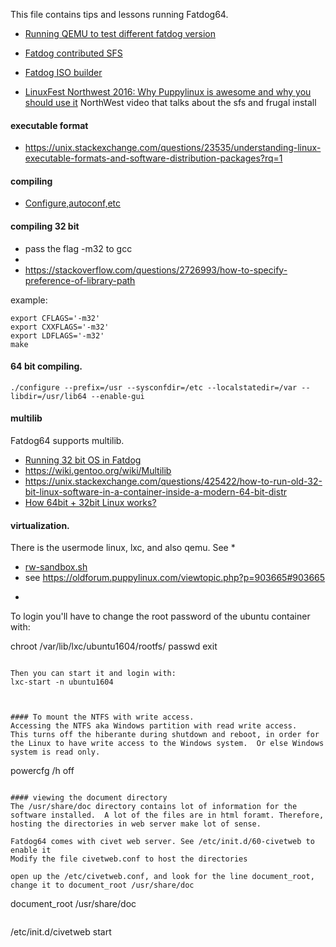 This file contains tips and lessons running Fatdog64.

* [Running QEMU to test different fatdog version](http://www.murga-linux.com/puppy/viewtopic.php?t=93598&start=30)
* [Fatdog contributed SFS](http://murga-linux.com/puppy/viewtopic.php?p=794748#794748)  
* [Fatdog ISO builder](http://murga-linux.com/puppy/viewtopic.php?t=105329)          

* [LinuxFest Northwest 2016: Why Puppylinux is awesome and why you should use it](https://www.youtube.com/watch?v=jebMZpEmQlQ)  NorthWest video that talks about the sfs and frugal install

#### executable format
* https://unix.stackexchange.com/questions/23535/understanding-linux-executable-formats-and-software-distribution-packages?rq=1

#### compiling
* [Configure,autoconf,etc](https://thoughtbot.com/blog/the-magic-behind-configure-make-make-install)


#### compiling 32 bit
* pass the flag -m32 to gcc
* 
* https://stackoverflow.com/questions/2726993/how-to-specify-preference-of-library-path

example:
```
export CFLAGS='-m32'
export CXXFLAGS='-m32'
export LDFLAGS='-m32'
make
```

#### 64 bit compiling.
```
./configure --prefix=/usr --sysconfdir=/etc --localstatedir=/var --libdir=/usr/lib64 --enable-gui
```

#### multilib 
Fatdog64 supports multilib.  
* [Running 32 bit OS in Fatdog](https://lightofdawn.org/wiki/wiki.cgi/RunSlackoInFatdog)
* https://wiki.gentoo.org/wiki/Multilib
* https://unix.stackexchange.com/questions/425422/how-to-run-old-32-bit-linux-software-in-a-container-inside-a-modern-64-bit-distr
* [How 64bit + 32bit Linux works?](https://oldforum.puppylinux.com/viewtopic.php?t=102072)

#### virtualization.
There is the usermode linux, lxc,  and also qemu. See
* 
* [rw-sandbox.sh](http://www.lightofdawn.org/blog/?viewDetailed=00022)
* see https://oldforum.puppylinux.com/viewtopic.php?p=903665#903665
* ```lxc-create -t download -n ubuntu1604 -- --dist ubuntu --release xenial --arch amd64

To login you'll have to change the root password of the ubuntu container with:

chroot /var/lib/lxc/ubuntu1604/rootfs/
passwd
exit
```

Then you can start it and login with:
lxc-start -n ubuntu1604



#### To mount the NTFS with write access.
Accessing the NTFS aka Windows partition with read write access.
This turns off the hiberante during shutdown and reboot, in order for the Linux to have write access to the Windows system.  Or else Windows system is read only.

```
powercfg /h off 
```

#### viewing the document directory
The /usr/share/doc directory contains lot of information for the software installed.  A lot of the files are in html foramt. Therefore, hosting the directories in web server make lot of sense.

Fatdog64 comes with civet web server. See /etc/init.d/60-civetweb to enable it
Modify the file civetweb.conf to host the directories

open up the /etc/civetweb.conf, and look for the line document_root, change it to document_root /usr/share/doc

```
document_root /usr/share/doc
```

```
/etc/init.d/civetweb start
```

